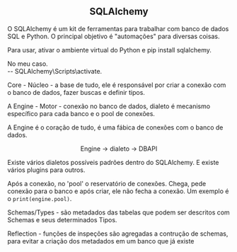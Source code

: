 ## <center> SQLAlchemy </center>

O SQLAlchemy é um kit de ferramentas para trabalhar com banco de dados SQL e Python. O principal objetivo é "automações" para diversas coisas. 

Para usar, ativar o ambiente virtual do Python e pip install sqlalchemy.

No meu caso. <br>
 -- SQLAlchemy\Scripts\activate.

Core - Núcleo - a base de tudo, ele é responsável por criar a conexão com o banco de dados, fazer buscas e definir tipos.

A Engine - Motor - conexão no banco de dados, dialeto é mecanismo específico para cada banco e o pool de conexões.

A Engine é o coração de tudo, é uma fábica de conexões com o banco de dados.

<center> Engine -> dialeto -> DBAPI </center>

Existe vários dialetos possíveis padrões dentro do SQLAlchemy. E existe vários plugins para outros. 

Após a conexão, no 'pool' o reservatório de conexões. Chega, pede conexão para o banco e após criar, ele não fecha a conexão. 
Um exemplo é o ```print(engine.pool)```. 

Schemas/Types - são metadados das tabelas que podem ser descritos com Schemas e seus determinados Tipos.

Reflection - funções de inspeções são agregadas a contrução de schemas, para evitar a criação dos metadados em um banco que já existe